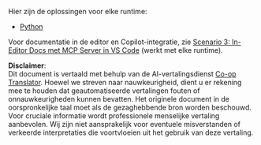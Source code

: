 <!--
CO_OP_TRANSLATOR_METADATA:
{
  "original_hash": "c8c1a74c74f6c2d42d511daf12d0b6c5",
  "translation_date": "2025-07-14T06:33:50+00:00",
  "source_file": "09-CaseStudy/docs-mcp/solution/README.md",
  "language_code": "nl"
}
-->
Hier zijn de oplossingen voor elke runtime:
- [Python](./python/README.md)

Voor documentatie in de editor en Copilot-integratie, zie [Scenario 3: In-Editor Docs met MCP Server in VS Code](./scenario3/README.md) (werkt met elke runtime).

**Disclaimer**:  
Dit document is vertaald met behulp van de AI-vertalingsdienst [Co-op Translator](https://github.com/Azure/co-op-translator). Hoewel we streven naar nauwkeurigheid, dient u er rekening mee te houden dat geautomatiseerde vertalingen fouten of onnauwkeurigheden kunnen bevatten. Het originele document in de oorspronkelijke taal moet als de gezaghebbende bron worden beschouwd. Voor cruciale informatie wordt professionele menselijke vertaling aanbevolen. Wij zijn niet aansprakelijk voor eventuele misverstanden of verkeerde interpretaties die voortvloeien uit het gebruik van deze vertaling.